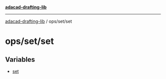 [**adacad-drafting-lib**](../../../README.md)

***

[adacad-drafting-lib](../../../modules.md) / ops/set/set

# ops/set/set

## Variables

- [set](variables/set.md)
